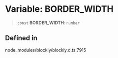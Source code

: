 # Variable: BORDER_WIDTH

> `const` **BORDER_WIDTH**: `number`

## Defined in

node_modules/blockly/blockly.d.ts:7915
